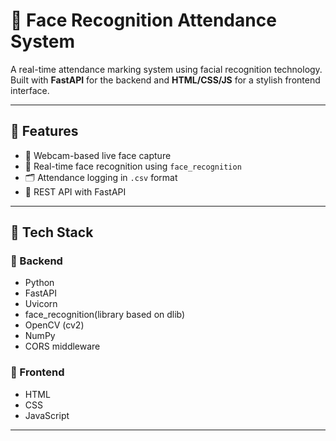 # 🧠 Face Recognition Attendance System

A real-time attendance marking system using facial recognition technology. Built with **FastAPI** for the backend and **HTML/CSS/JS** for a stylish frontend interface.

---

## 🚀 Features

- 🔴 Webcam-based live face capture
- 🧠 Real-time face recognition using `face_recognition`
- 🗂️ Attendance logging in `.csv` format
- 🔗 REST API with FastAPI

---

## 🧰 Tech Stack

### 🔧 Backend
- Python
- FastAPI
- Uvicorn
- face_recognition(library based on dlib)
- OpenCV (cv2)
- NumPy
- CORS middleware

### 🎨 Frontend
- HTML
- CSS
- JavaScript

---
